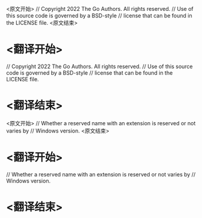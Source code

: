 
<原文开始>
// Copyright 2022 The Go Authors. All rights reserved.
// Use of this source code is governed by a BSD-style
// license that can be found in the LICENSE file.
<原文结束>

# <翻译开始>
// Copyright 2022 The Go Authors. All rights reserved.
// Use of this source code is governed by a BSD-style
// license that can be found in the LICENSE file.
# <翻译结束>


<原文开始>
// Whether a reserved name with an extension is reserved or not varies by
// Windows version.
<原文结束>

# <翻译开始>
// Whether a reserved name with an extension is reserved or not varies by
// Windows version.
# <翻译结束>

